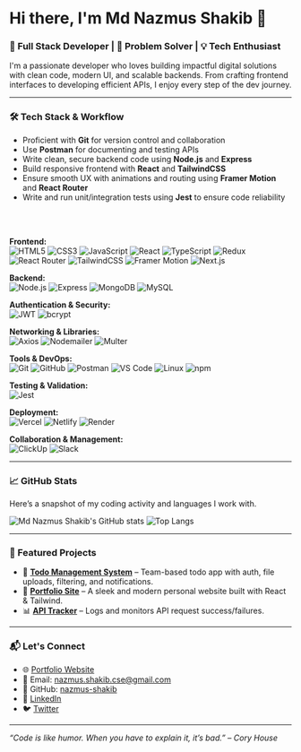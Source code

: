 # Hi there, I'm Md Nazmus Shakib 👋

### 🚀 Full Stack Developer | 🎯 Problem Solver | 💡 Tech Enthusiast

I'm a passionate developer who loves building impactful digital solutions with clean code, modern UI, and scalable backends. From crafting frontend interfaces to developing efficient APIs, I enjoy every step of the dev journey.

---

### 🛠️ Tech Stack & Workflow

- Proficient with **Git** for version control and collaboration  
- Use **Postman** for documenting and testing APIs  
- Write clean, secure backend code using **Node.js** and **Express**  
- Build responsive frontend with **React** and **TailwindCSS**
- Ensure smooth UX with animations and routing using **Framer Motion** and **React Router**
- Write and run unit/integration tests using **Jest** to ensure code reliability

<br><br>

**Frontend:**  
![HTML5](https://img.shields.io/badge/-HTML5-E34F26?style=flat&logo=html5&logoColor=fff)
![CSS3](https://img.shields.io/badge/-CSS3-1572B6?style=flat&logo=css3&logoColor=fff)
![JavaScript](https://img.shields.io/badge/-JavaScript-F7DF1E?style=flat&logo=javascript&logoColor=000)
![React](https://img.shields.io/badge/-React-61DAFB?style=flat&logo=react&logoColor=000)
![TypeScript](https://img.shields.io/badge/-TypeScript-3178C6?style=flat&logo=typescript&logoColor=fff)
![Redux](https://img.shields.io/badge/-Redux-764ABC?style=flat&logo=redux&logoColor=fff)
![React Router](https://img.shields.io/badge/-React%20Router-CA4245?style=flat&logo=react-router&logoColor=fff)
![TailwindCSS](https://img.shields.io/badge/-TailwindCSS-38B2AC?style=flat&logo=tailwind-css&logoColor=fff)
![Framer Motion](https://img.shields.io/badge/-Framer%20Motion-EF008F?style=flat&logo=framer&logoColor=fff)
![Next.js](https://img.shields.io/badge/-Next.js-000000?style=flat&logo=next.js&logoColor=fff)

**Backend:**  
![Node.js](https://img.shields.io/badge/-Node.js-339933?style=flat&logo=node.js&logoColor=fff)
![Express](https://img.shields.io/badge/-Express-000000?style=flat&logo=express&logoColor=fff)
![MongoDB](https://img.shields.io/badge/-MongoDB-47A248?style=flat&logo=mongodb&logoColor=fff)
![MySQL](https://img.shields.io/badge/-MySQL-00758F?style=flat&logo=mysql&logoColor=fff)

**Authentication & Security:**  
![JWT](https://img.shields.io/badge/-JWT-000000?style=flat&logo=jsonwebtokens&logoColor=fff)
![bcrypt](https://img.shields.io/badge/-🛡️%20Bcrypt-6B7280?style=flat)



**Networking & Libraries:**  
![Axios](https://img.shields.io/badge/-Axios-5A29E4?style=flat&logo=axios&logoColor=fff)
![Nodemailer](https://img.shields.io/badge/-Nodemailer-009688?style=flat&logo=gmail&logoColor=fff)
![Multer](https://img.shields.io/badge/-Multer-FF6F00?style=flat&logo=buffer&logoColor=fff)

**Tools & DevOps:**  
![Git](https://img.shields.io/badge/-Git-F05032?style=flat&logo=git&logoColor=fff)
![GitHub](https://img.shields.io/badge/-GitHub-181717?style=flat&logo=github&logoColor=fff)
![Postman](https://img.shields.io/badge/-Postman-FF6C37?style=flat&logo=postman&logoColor=fff)
![VS Code](https://img.shields.io/badge/-VSCode-007ACC?style=flat&logo=visual-studio-code&logoColor=fff)
![Linux](https://img.shields.io/badge/-Linux-FCC624?style=flat&logo=linux&logoColor=000)
![npm](https://img.shields.io/badge/-npm-CB3837?style=flat&logo=npm&logoColor=fff)

**Testing & Validation:**  
![Jest](https://img.shields.io/badge/-Jest-C21325?style=flat&logo=jest&logoColor=fff)

**Deployment:**  
![Vercel](https://img.shields.io/badge/-Vercel-000000?style=flat&logo=vercel&logoColor=fff)
![Netlify](https://img.shields.io/badge/-Netlify-00C7B7?style=flat&logo=netlify&logoColor=fff)
![Render](https://img.shields.io/badge/-Render-46E3B7?style=flat&logo=render&logoColor=000)

**Collaboration & Management:**  
![ClickUp](https://img.shields.io/badge/-ClickUp-7B68EE?style=flat&logo=clickup&logoColor=fff)
![Slack](https://img.shields.io/badge/-Slack-4A154B?style=flat&logo=slack&logoColor=fff)

---

### 📈 GitHub Stats
Here’s a snapshot of my coding activity and languages I work with.

![Md Nazmus Shakib's GitHub stats](https://github-readme-stats.vercel.app/api?username=nazmus-shakib&show_icons=true&theme=default&hide=issues)
![Top Langs](https://github-readme-stats.vercel.app/api/top-langs/?username=nazmus-shakib&layout=compact)

---

### 📌 Featured Projects

- 🔧 [**Todo Management System**](https://github.com/nazmus-shakib/todo-app) – Team-based todo app with auth, file uploads, filtering, and notifications.
- 💼 [**Portfolio Site**](https://github.com/nazmus-shakib/portfolio) – A sleek and modern personal website built with React & Tailwind.
- 📊 [**API Tracker**](https://github.com/nazmus-shakib/api-tracker) – Logs and monitors API request success/failures.

---

### 📬 Let's Connect

- 🌐 [Portfolio Website](https://yourportfolio.com)
- 📧 Email: nazmus.shakib.cse@gmail.com
- 🐙 GitHub: [nazmus-shakib](https://github.com/nazmus-shakib)
- 💼 [LinkedIn](https://linkedin.com/in/yourprofile)  
- 🐦 [Twitter](https://twitter.com/nshakib)
---

_“Code is like humor. When you have to explain it, it’s bad.” – Cory House_
